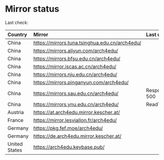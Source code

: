<script src="./time.js"></script>
# Mirror status
Last check: <script type="text/javascript">localize(1669324703.6997159);</script>

|Country|Mirror|Last update|
|:------|:-----|:----------|
|China|https://mirrors.tuna.tsinghua.edu.cn/arch4edu/|<script type="text/javascript">localize(1669271735);</script>|
|China|https://mirrors.aliyun.com/arch4edu/|<script type="text/javascript">localize(1669271735);</script>|
|China|https://mirrors.bfsu.edu.cn/arch4edu/|<script type="text/javascript">localize(1669271735);</script>|
|China|https://mirror.iscas.ac.cn/arch4edu/|<script type="text/javascript">localize(1669271735);</script>|
|China|https://mirrors.nju.edu.cn/arch4edu/|<script type="text/javascript">localize(1669271735);</script>|
|China|https://mirrors.pinganyun.com/arch4edu/|<script type="text/javascript">localize(1669228597);</script>|
|China|https://mirrors.sau.edu.cn/arch4edu/|Response 500|
|China|https://mirrors.ynu.edu.cn/arch4edu/|ReadTimeout|
|Austria|https://at.arch4edu.mirror.kescher.at/|<script type="text/javascript">localize(1669271735);</script>|
|France|https://mirror.lesviallon.fr/arch4edu/|<script type="text/javascript">localize(1669271735);</script>|
|Germany|https://pkg.fef.moe/arch4edu/|<script type="text/javascript">localize(1669271735);</script>|
|Germany|https://de.arch4edu.mirror.kescher.at/|<script type="text/javascript">localize(1669271735);</script>|
|United States|https://arch4edu.keybase.pub/|<script type="text/javascript">localize(1669271735);</script>|

<script src="./tablefilter/tablefilter.js"></script>
<script src="./table.js"></script>